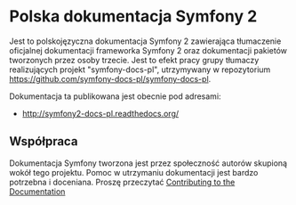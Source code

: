 Polska dokumentacja Symfony 2
=============================

Jest to polskojęzyczna dokumentacja Symfony 2 zawierająca tłumaczenie oficjalnej dokumentacji frameworka Symfony 2 oraz dokumentacji pakietów tworzonych przez osoby trzecie. Jest to efekt pracy grupy tłumaczy realizujących projekt "symfony-docs-pl",
utrzymywany w repozytorium https://github.com/symfony-docs-pl/symfony-docs-pl.

Dokumentacja ta publikowana jest obecnie pod adresami:
* http://symfony2-docs-pl.readthedocs.org/


Współpraca
-----------

Dokumentacja Symfony tworzona jest przez społeczność autorów skupioną wokół tego projektu. Pomoc w utrzymaniu dokumentacji jest bardzo potrzebna i doceniana.
Proszę przeczytać [Contributing to the Documentation](http://symfony.com/doc/current/contributing/documentation/overview.html) 

